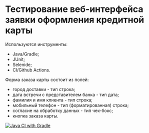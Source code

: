 # Тестирование веб-интерфейса заявки оформления кредитной карты

Используются инструменты:
- Java/Gradle;
- JUnit;
- Selenide;
- CI/Github Actions.

Форма заказа карты состоит из полей:
- город доставки - тип строка;
- дата встречи с представителем банка - тип дата;
- фамилия и имя клиента - тип строка;
- мобильный телефон - тип (форматированная) строка;
- согласие на обработку данных - тип чек-бокс;
- кнопка заказа карты.

[![Java CI with Gradle](https://github.com/rtmwrk/jhw15/actions/workflows/gradle.yml/badge.svg?event=push)](https://github.com/rtmwrk/jhw15/actions/workflows/gradle.yml)
